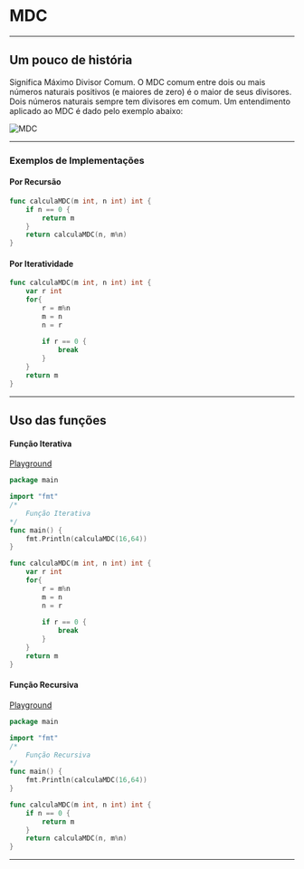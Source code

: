 # MDC
---
## Um pouco de história
Significa Máximo Divisor Comum. O MDC comum entre dois ou mais números naturais positivos (e maiores de zero) é o maior de seus divisores. Dois números naturais sempre tem divisores em comum. Um entendimento aplicado ao MDC é dado pelo exemplo abaixo:

![MDC](https://matematicabasica.net/wp-content/uploads/2015/09/mdc-m%C3%A1ximo-divisor-comum.png)

---
### Exemplos de Implementações

#### Por Recursão

```go
func calculaMDC(m int, n int) int {
	if n == 0 {
		return m
	}
	return calculaMDC(n, m%n)
}
```

#### Por Iteratividade

```go
func calculaMDC(m int, n int) int {
	var r int
	for{
		r = m%n
		m = n
		n = r
		
		if r == 0 {
			break
		}
	}
	return m
}
```
---

## Uso das funções

#### Função Iterativa
[Playground](https://play.golang.org/p/jbjzvtYGcWH)
```go
package main

import "fmt"
/*
    Função Iterativa
*/
func main() {
	fmt.Println(calculaMDC(16,64))
}

func calculaMDC(m int, n int) int {
	var r int
	for{
		r = m%n
		m = n
		n = r
		
		if r == 0 {
			break
		}
	}
	return m
}
```
#### Função Recursiva
[Playground](https://play.golang.org/p/xgWO6lvuM_V)
```go
package main

import "fmt"
/*
    Função Recursiva
*/
func main() {
	fmt.Println(calculaMDC(16,64))
}

func calculaMDC(m int, n int) int {
	if n == 0 {
		return m
	}
	return calculaMDC(n, m%n)
}
```
---